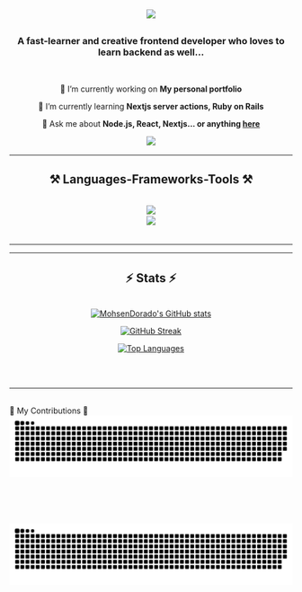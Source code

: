 
<h1 align="center">
    <img src="https://readme-typing-svg.herokuapp.com/?font=Righteous&size=35&center=true&vCenter=true&width=500&height=70&duration=4000&lines=Hello+There!+👋;+I'm+Mohsen+Khojasteh+nezhad!;" />
</h1>

<h3 align="center">A fast-learner and creative frontend developer who loves to learn backend as well...</h3>

<br/>

<div align="center">
 
 🔭 I’m currently working on **My personal portfolio**
 
 🌱 I’m currently learning **Nextjs server actions, Ruby on Rails**

💬 Ask me about **Node.js, React, Nextjs... or anything [here](https://t.me/MohsenDorado)**
 </div>
 
<div align="center"> 
  <a href="mailto:MohsenDorado@gmail.com">
    <img src="https://img.shields.io/badge/Gmail-333333?style=for-the-badge&logo=gmail&logoColor=red" />
  </a>
    
</div>

 <hr/>
 
<h2 align="center">⚒️ Languages-Frameworks-Tools ⚒️</h2>
<br/>
<div align="center">
    <img src="https://skillicons.dev/icons?i=nodejs,javascript,typescript,express,mongodb,nextjs" /><br>
    <img src="https://skillicons.dev/icons?i=react,bootstrap,mui,html,css,vscode,github,figma,tailwind,git" />
</div>

<br/>
<hr/>


<hr/>

<h2 align="center">⚡ Stats ⚡</h2>
<br>
<div align="center">
<a
                      href="http://www.github.com/MohsenDorado">
                      <img src="https://github-readme-stats.vercel.app/api?username=MohsenDorado&show_icons=true&hide=&count_private=true&title_color=0891b2&text_color=ffffff&icon_color=0891b2&bg_color=1c1917&hide_border=true&show_icons=true" alt="MohsenDorado's GitHub stats" />
                      </a>




                      
<a href="https://git.io/streak-stats"><img src="https://streak-stats.demolab.com?user=MohsenDorado&theme=dark&mode=weekly" alt="GitHub Streak" /></a>

<a href="https://github.com/MohsenDorado" align="left"><img src="https://github-readme-stats.vercel.app/api/top-langs/?username=MohsenDorado&langs_count=10&title_color=0891b2&text_color=ffffff&icon_color=0891b2&bg_color=1c1917&hide_border=true&locale=en&custom_title=Top%20%Languages" alt="Top Languages" /></a>
                      
</div>

</div>

<br/><br/>


<hr/>

<br/>
<div align="center>"
<h2>🐍 My Contributions 🐍</h2>
  <br>
 <img alt="snake eating my contributions" src="https://raw.githubusercontent.com/MohsenDorado/MohsenDorado/output/github-contribution-grid-snake.svg" />
  
  <br/><br/><br/>
</div>

![snake gif](https://github.com/MohsenDorado/MohsenDorado/blob/output/github-contribution-grid-snake-dark.svg)


